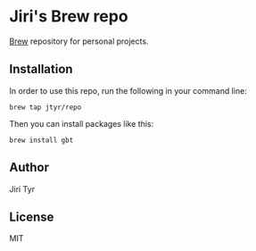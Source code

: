 Jiri's Brew repo
================

[Brew](https://brew.sh/) repository for personal projects.


Installation
------------

In order to use this repo, run the following in your command line:

```shell
brew tap jtyr/repo
```

Then you can install packages like this:

```shell
brew install gbt
```


Author
------

Jiri Tyr


License
-------

MIT
